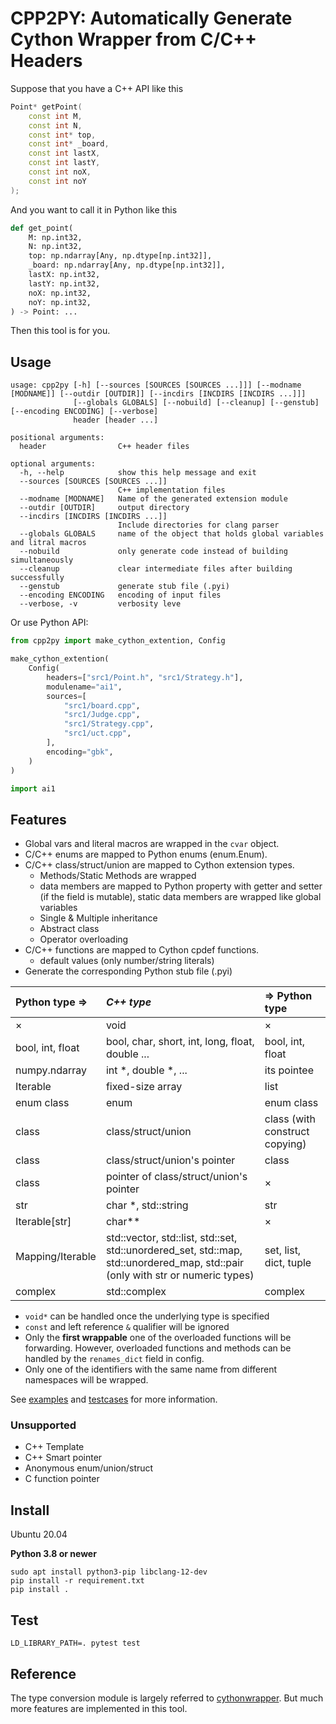 # CPP2PY: Automatically Generate Cython Wrapper from C/C++ Headers 

Suppose that you have a C++ API like this 

```c++
Point* getPoint(
    const int M, 
    const int N, 
    const int* top, 
    const int* _board, 
    const int lastX, 
    const int lastY, 
    const int noX, 
    const int noY
);
```

And you want to call it in Python like this

```python
def get_point(
    M: np.int32,
    N: np.int32,
    top: np.ndarray[Any, np.dtype[np.int32]],
    _board: np.ndarray[Any, np.dtype[np.int32]],
    lastX: np.int32,
    lastY: np.int32,
    noX: np.int32,
    noY: np.int32,
) -> Point: ...
```

Then this tool is for you.

## Usage

```
usage: cpp2py [-h] [--sources [SOURCES [SOURCES ...]]] [--modname [MODNAME]] [--outdir [OUTDIR]] [--incdirs [INCDIRS [INCDIRS ...]]]
              [--globals GLOBALS] [--nobuild] [--cleanup] [--genstub] [--encoding ENCODING] [--verbose]
              header [header ...]

positional arguments:
  header                C++ header files

optional arguments:
  -h, --help            show this help message and exit
  --sources [SOURCES [SOURCES ...]]
                        C++ implementation files
  --modname [MODNAME]   Name of the generated extension module
  --outdir [OUTDIR]     output directory
  --incdirs [INCDIRS [INCDIRS ...]]
                        Include directories for clang parser
  --globals GLOBALS     name of the object that holds global variables and litral macros
  --nobuild             only generate code instead of building simultaneously
  --cleanup             clear intermediate files after building successfully
  --genstub             generate stub file (.pyi)
  --encoding ENCODING   encoding of input files
  --verbose, -v         verbosity leve
```
Or use Python API:

```python
from cpp2py import make_cython_extention, Config

make_cython_extention(
    Config(
        headers=["src1/Point.h", "src1/Strategy.h"],
        modulename="ai1",
        sources=[
            "src1/board.cpp",
            "src1/Judge.cpp",
            "src1/Strategy.cpp",
            "src1/uct.cpp",
        ],
        encoding="gbk",
    )
)

import ai1
```
## Features

- Global vars and literal macros are wrapped in the `cvar` object.
- C/C++ enums are mapped to Python enums (enum.Enum).
- C/C++ class/struct/union are mapped to Cython extension types.
  - Methods/Static Methods are wrapped
  - data members are mapped to Python property with getter and setter (if the field is mutable), static data members are wrapped like global variables 
  - Single & Multiple inheritance
  - Abstract class
  - Operator overloading
- C/C++ functions are mapped to Cython cpdef functions.
  - default values (only number/string literals)
- Generate the corresponding Python stub file (.pyi)

| Python type =>   | *C++ type*                                                   | => Python type                 |
| :--------------- | :----------------------------------------------------------- | :----------------------------- |
| ×                | void                                                         | ×                              |
| bool, int, float | bool, char, short, int, long, float, double ...              | bool, int, float               |
| numpy.ndarray    | int *, double *, ...                                         | its pointee                    |
| Iterable         | fixed-size array                                             | list                           |
| enum class       | enum                                                         | enum class                     |
| class            | class/struct/union                                           | class (with construct copying) |
| class            | class/struct/union's pointer                                 | class                          |
| class            | pointer of class/struct/union's pointer                      | ×                              |
| str              | char *, std::string                                          | str                            |
| Iterable[str]    | char**                                                       | ×                              |
| Mapping/Iterable | std::vector, std::list, std::set, std::unordered_set, std::map, std::unordered_map, std::pair (only with str or numeric types) | set, list, dict, tuple         |
| complex          | std::complex                                                 | complex                        |

- `void*` can be handled once the underlying type is specified
- `const` and left reference `&` qualifier will be ignored
- Only the **first wrappable** one of the overloaded functions will be forwarding. However, overloaded functions and methods can be handled by the `renames_dict` field in config.
- Only one of the identifiers with the same name from different namespaces will be wrapped.

See [examples](./examples) and [testcases](./test/testcases) for more information.

### Unsupported

- C++ Template
- C++ Smart pointer
- Anonymous enum/union/struct
- C function pointer

## Install
Ubuntu 20.04

**Python 3.8 or newer**

```shell
sudo apt install python3-pip libclang-12-dev
pip install -r requirement.txt
pip install .
```

## Test
```shell
LD_LIBRARY_PATH=. pytest test
```

## Reference

The type conversion module is largely referred to [cythonwrapper](https://github.com/AlexanderFabisch/cythonwrapper). But much more features are implemented in this tool.

